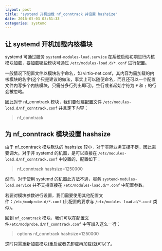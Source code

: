 ```yaml
---
layout: post
title: "systemd 开机加载 nf_conntrack 并设置 hashsize"
date: 2016-05-03 03:51:33
categories: systemd
---
```


## 让 systemd 开机加载内核模块

systemd 可通过服务 `systemd-modules-load.service` 在系统启动初期进行内核模块加载，要加载哪些模块可通过 `/etc/modules-load.d/*.conf` 进行配置。

一般情况下配置文件以模块名字命名，如 virtio-net.conf，其内容为需加载的内核模块的名字(这个只是建议的做法，事实上可以随便命名，而且还可以一个配置文件内写多个内核模块，只需分多行列出即可)。空行或者起始字符为 `#` 和 `;` 的行会被忽略。

因此对于 nf_conntrack 模块，我们要创建配置文件 `/etc/modules-load.d/nf_conntrack.conf` 并且定下内容：

> nf_conntrack

## 为 nf_conntrack 模块设置 hashsize

由于 nf_conntrack 模块默认的 hashsize 较小，对于实际业务支撑不足，因此需要调大。对于非 systemd 的机器，是可以直接在 `/etc/modules-load.d/nf_conntrack.conf` 中设置的，配置如下：

> nf_conntrack hashsize=1250000

然而，对于使用 systemd 的机器此方法不通，服务 `systemd-modules-load.service` 并不支持直接在 `/etc/modules-load.d/*.conf` 中配置参数。

若要对模块参数进行设置，我们需要使用其他配置文件：`/etc/modprobe.d/*.conf` (此配置的要求与 `/etc/modules-load.d/*.conf` 类似)。

回到 `nf_conntrack` 模块，我们可以在配置文件`/etc/modprobe.d/nf_conntrack.conf` 中写加入这么一行：

> options nf_conntrack hashsize=1250000

这时只需重新加载模块(重启或者先卸载再加载)就可以了。
